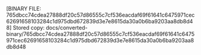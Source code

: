 [BINARY FILE: 765dbcc74cdea27888df20c57d86555c7cf536eacdaf69f61641c6475971cec62691658103284c1d975dbd672839d3e7e8615da30a0b6ba9203aa8db8d48]
Stored copy: docs/converted-binary/765dbcc74cdea27888df20c57d86555c7cf536eacdaf69f61641c6475971cec62691658103284c1d975dbd672839d3e7e8615da30a0b6ba9203aa8db8d48
